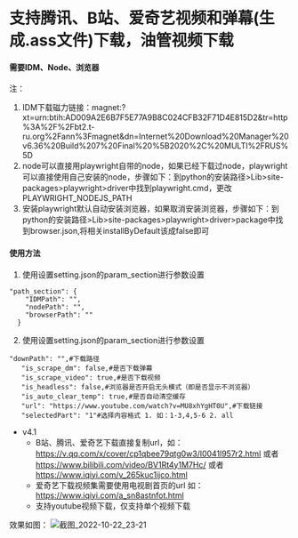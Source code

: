 # 支持腾讯、B站、爱奇艺视频和弹幕(生成.ass文件)下载，油管视频下载

#### 需要IDM、Node、浏览器

注：

1. IDM下载磁力链接：magnet:?xt=urn:btih:AD009A2E6B7F5E77A9B8C024CFB32F71D4E815D2&tr=http%3A%2F%2Fbt2.t-ru.org%2Fann%3Fmagnet&dn=Internet%20Download%20Manager%20v6.36%20Build%207%20Final%20%5B2020%2C%20MULTI%2FRUS%5D
2. node可以直接用playwright自带的node，如果已经下载过node，playwright可以直接使用自己安装的node，步骤如下：到python的安装路径>Lib>site-packages>playwright>driver中找到playwright.cmd，更改PLAYWRIGHT_NODEJS_PATH
3. 安装playwright默认自动安装浏览器，如果取消安装浏览器，步骤如下：到python的安装路径>Lib>site-packages>playwright>driver>package中找到browser.json,将相关installByDefault该成false即可
#### 使用方法

1. 使用设置setting.json的param_section进行参数设置

```
"path_section": {
    "IDMPath": "",
    "nodePath": "",
    "browserPath": "" 
  }
```

2. 使用设置setting.json的param_section进行参数设置

```
"downPath": "",#下载路径
   "is_scrape_dm": false,#是否下载弹幕
   "is_scrape_video": true,#是否下载视频
   "is_headless": false,#浏览器是否开启无头模式（即是否显示不浏览器）
   "is_auto_clear_temp": true,#是否自动清空缓存
   "url": "https://www.youtube.com/watch?v=MU8xhYgHT0U",#下载链接
   "selectedPart": "1"#选择内容格式 1. 如：1-3,4,5-6 2. all
```

+ v4.1
  + B站、腾讯、爱奇艺下载直接复制url，如：https://v.qq.com/x/cover/cp1qbee79qtg0w3/l0041l957r2.html 或者 https://www.bilibili.com/video/BV1Rt4y1M7Hc/ 或者 https://www.iqiyi.com/v_265kuc1ijco.html
  + 爱奇艺下载视频集需要使用电视剧首页的url  如：https://www.iqiyi.com/a_sn8astnfot.html
  + 支持youtube视频下载，仅支持单个视频下载
  
效果如图：
![截图_2022-10-22_23-21](https://user-images.githubusercontent.com/61906563/197347282-635cbf0e-42bc-49f2-9e2a-46ab4dc6766d.png)

